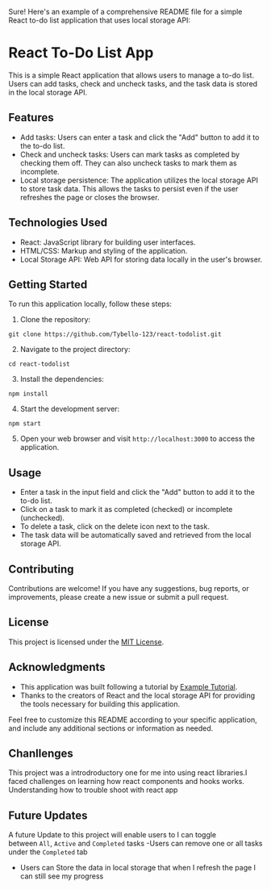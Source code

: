 Sure! Here's an example of a comprehensive README file for a simple React to-do list application that uses local storage API:

# React To-Do List App

This is a simple React application that allows users to manage a to-do list. Users can add tasks, check and uncheck tasks, and the task data is stored in the local storage API.

## Features

- Add tasks: Users can enter a task and click the "Add" button to add it to the to-do list.
- Check and uncheck tasks: Users can mark tasks as completed by checking them off. They can also uncheck tasks to mark them as incomplete.
- Local storage persistence: The application utilizes the local storage API to store task data. This allows the tasks to persist even if the user refreshes the page or closes the browser.

## Technologies Used

- React: JavaScript library for building user interfaces.
- HTML/CSS: Markup and styling of the application.
- Local Storage API: Web API for storing data locally in the user's browser.

## Getting Started

To run this application locally, follow these steps:

1. Clone the repository:

```
git clone https://github.com/Tybello-123/react-todolist.git
```

2. Navigate to the project directory:

```
cd react-todolist
```

3. Install the dependencies:

```
npm install
```

4. Start the development server:

```
npm start
```

5. Open your web browser and visit `http://localhost:3000` to access the application.

## Usage

- Enter a task in the input field and click the "Add" button to add it to the to-do list.
- Click on a task to mark it as completed (checked) or incomplete (unchecked).
- To delete a task, click on the delete icon next to the task.
- The task data will be automatically saved and retrieved from the local storage API.

## Contributing

Contributions are welcome! If you have any suggestions, bug reports, or improvements, please create a new issue or submit a pull request.

## License

This project is licensed under the [MIT License](https://opensource.org/licenses/MIT).

## Acknowledgments

- This application was built following a tutorial by [Example Tutorial](https://www.youtube.com/watch?v=Rh3tobg7hEo).
- Thanks to the creators of React and the local storage API for providing the tools necessary for building this application.

Feel free to customize this README according to your specific application, and include any additional sections or information as needed.

## Chanllenges
This project was a introdroductory one for me into using react libraries.I faced challenges on learning how react components and hooks works. Understanding how to trouble shoot with react app 



## Future Updates
 A future Update to this project will enable users to I can toggle between `All`, `Active` and `Completed` tasks
-Users can remove one or all tasks under the `Completed` tab
- Users can Store the data in local storage that when I refresh the page I can still see my progress